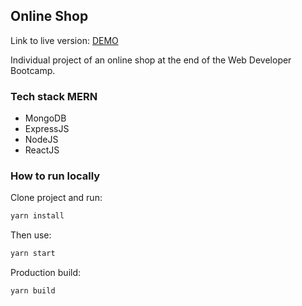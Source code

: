 ## Online Shop

Link to live version: [DEMO](https://nexeon-online-shop.firebaseapp.com/)

Individual project of an online shop at the end of the Web Developer Bootcamp.

### Tech stack MERN

* MongoDB
* ExpressJS
* NodeJS
* ReactJS 

### How to run locally

Clone project and run:

```bash
yarn install
```

Then use:

```bash
yarn start
```

Production build:

```bash
yarn build
```




